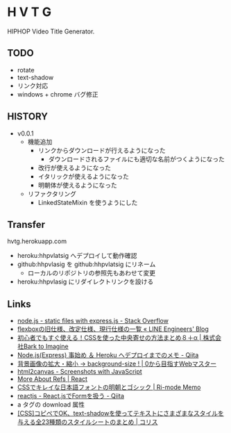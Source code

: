 # H V T G

HIPHOP Video Title Generator.

## TODO

* rotate
* text-shadow
* リンク対応
* windows + chrome バグ修正

## HISTORY

* v0.0.1
  * 機能追加
    * リンクからダウンロードが行えるようになった
      * ダウンロードされるファイルにも適切な名前がつくようになった
    * 改行が使えるようになった
    * イタリックが使えるようになった
    * 明朝体が使えるようになった
  * リファクタリング
    * LinkedStateMixin を使うようにした

## Transfer

hvtg.herokuapp.com

* heroku:hhpvlatsig へデプロイして動作確認
* github:hhpvlasig を github:hhpvlatsig にリネーム
  * ローカルのリポジトリの参照先もあわせて変更
* heroku:hhpvlasig にリダイレクトリンクを設ける

## Links

* [node.js - static files with express.js - Stack Overflow](http://stackoverflow.com/questions/10434001/static-files-with-express-js)
* [flexboxの旧仕様、改定仕様、現行仕様の一覧 « LINE Engineers' Blog](http://developers.linecorp.com/blog/?p=2479)
* [初心者でもすぐ使える！CSSを使った中央寄せの方法まとめ８＋α | 株式会社Bark to Imagine](http://barktoimagine.com/web/css/1653)
* [Node.js(Express) 事始め ＆ Heroku へデプロイまでのメモ - Qiita](http://qiita.com/hkusu/items/e46de8c446840c50aefe)
* [背景画像の拡大・縮小 → background-size ! | 0から目指すWebマスター](http://www.allinthemind.biz/markup/css/background-size.html)
* [html2canvas - Screenshots with JavaScript](http://html2canvas.hertzen.com/)
* [More About Refs | React](https://facebook.github.io/react/docs/more-about-refs.html)
* [CSSでキレイな日本語フォントの明朝とゴシック | Ri-mode Memo](http://ri-mode.com/memo/2013/11/08/japanese_font_family/)
* [reactjs - React.jsでFormを扱う - Qiita](http://qiita.com/koba04/items/40cc217ab925ef651113)
* a タグの download 属性
* [[CSS]コピペでOK、text-shadowを使ってテキストにさまざまなスタイルを与える全23種類のスタイルシートのまとめ | コリス](http://coliss.com/articles/build-websites/operation/css/css-text-shadow-comilation-by-boltaway.html)
